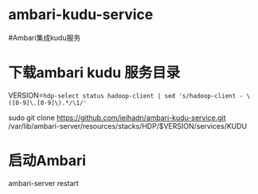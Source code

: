 # ambari-kudu-service

#Ambari集成kudu服务

# 下载ambari kudu 服务目录
VERSION=`hdp-select status hadoop-client | sed 's/hadoop-client - \([0-9]\.[0-9]\).*/\1/'`

sudo git clone https://github.com/ieihadn/ambari-kudu-service.git   /var/lib/ambari-server/resources/stacks/HDP/$VERSION/services/KUDU

# 启动Ambari
ambari-server restart



